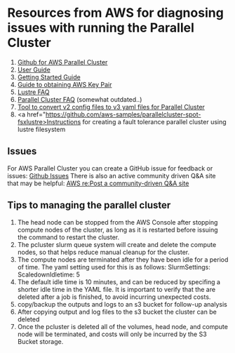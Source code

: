 # Resources from AWS for diagnosing issues with running the Parallel Cluster

1. <a href="https://github.com/aws/aws-parallelcluster">Github for AWS Parallel Cluster</a>
2. <a href="https://docs.aws.amazon.com/parallelcluster/latest/ug/what-is-aws-parallelcluster.html">User Guide</a>
3. <a href="https://docs.aws.amazon.com/parallelcluster/latest/ug/getting_started.html">Getting Started Guide</a>
4. <a href="https://docs.aws.amazon.com/AWSEC2/latest/UserGuide/ec2-key-pairs.html">Guide to obtaining AWS Key Pair</a>
5. <a href="https://aws.amazon.com/fsx/lustre/faqs/">Lustre FAQ</a>
6. <a href="https://aws.amazon.com/hpc/faqs/#AWS_ParallelCluster">Parallel Cluster FAQ</a> (somewhat outdated..)
7. <a href="https://docs.aws.amazon.com/parallelcluster/latest/ug/pcluster3-config-converter.html">Tool to convert v2 config files to v3 yaml files for Parallel Cluster</a>
8. <a href="https://github.com/aws-samples/parallelcluster-spot-fsxlustre>Instructions for creating a fault tolerance parallel cluster using lustre filesystem</a>


## Issues

For AWS Parallel Cluster you can create a GitHub issue for feedback or issues: <a href="https://github.com/aws/aws-parallelcluster/issues">Github Issues</a>
There is also an active community driven Q&A site that may be helpful: <a href="https://repost.aws/">AWS re:Post a community-driven Q&A site</a>

## Tips to managing the parallel cluster

1. The head node can be stopped from the AWS Console after stopping compute nodes of the cluster, as long as it is restarted before issuing the command to restart the cluster.
2. The pcluster slurm queue system will create and delete the compute nodes, so that helps reduce manual cleanup for the cluster.
3. The compute nodes are terminated after they have been idle for a period of time. The yaml setting used for this is as follows: SlurmSettings: ScaledownIdletime: 5
4. The default idle time is 10 minutes, and can be reduced by specifing a shorter idle time in the YAML file.  It is important to verify that the are deleted after a job is finished, to avoid incurring unexpected costs.
5. copy/backup the outputs and logs to an s3 bucket for follow-up analysis
6. After copying output and log files to the s3 bucket the cluster can be deleted
7. Once the pcluster is deleted all of the volumes, head node, and compute node will be terminated, and costs will only be incurred by the S3 Bucket storage.
